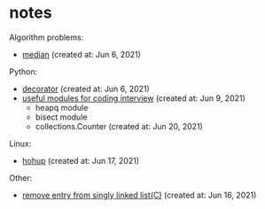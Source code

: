 # notes

Algorithm problems:
- [median](https://github.com/littlemoon-zh/notes/issues/1) (created at: Jun 6, 2021)

Python:
- [decorator](https://github.com/littlemoon-zh/notes/issues/2) (created at: Jun 6, 2021)
- [useful modules for coding interview](https://github.com/littlemoon-zh/notes/issues/3) (created at: Jun 9, 2021)
  - heapq module
  - bisect module
  - collections.Counter (created at: Jun 20, 2021)

Linux:
- [hohup](https://github.com/littlemoon-zh/notes/issues/5) (created at: Jun 17, 2021)

Other:
- [remove entry from singly linked list(C)](https://github.com/littlemoon-zh/notes/issues/4) (created at: Jun 16, 2021)
